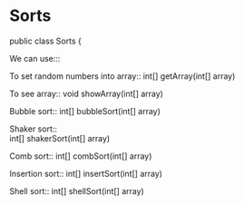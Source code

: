 # Sorts
public class Sorts {


We can use:::

To set random numbers into array::
int[] getArray(int[] array) 
 
To see array::
void showArray(int[] array)

Bubble sort::
int[] bubbleSort(int[] array) 
  
Shaker sort::  
int[] shakerSort(int[] array) 

Comb sort:: 
int[] combSort(int[] array) 

Insertion sort::
int[] insertSort(int[] array) 
  
Shell sort::
int[] shellSort(int[] array) 